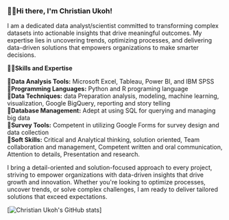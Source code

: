 ### 🔗👋Hi there, I'm Christian Ukoh!

I am a dedicated data analyst/scientist committed to transforming complex datasets into actionable insights that drive meaningful outcomes. My expertise lies in uncovering trends, optimizing processes, and delivering data-driven solutions that empowers organizations to make smarter decisions.

**🔗🔧Skills and Expertise**

**🔹Data Analysis Tools:** Microsoft Excel, Tableau, Power BI, and IBM SPSS  
**🔹Programming Languages:** Python and R programing language  
**🔹Data Techniques:** data Preparation analysis, modeling, machine learning, visualization, Google BigQuery, reporting and story telling  
**🔹Database Management:** Adept at using SQL for querying and managing big data  
**🔹Survey Tools:** Competent in utilizing Google Forms for survey design and data collection  
**🔹Soft Skills:** Critical and Analytical thinking, solution oriented, Team collaboration and management, Competent written and oral communication, Attention to details, Presentation and research.  

I bring a detail-oriented and solution-focused approach to every project, striving to empower organizations with data-driven insights that drive growth and innovation. 
Whether you're looking to optimize processes, uncover trends, or solve complex challenges, I am ready to deliver tailored solutions that exceed expectations.

<!-- Github stats from https://github.com/anuraghazra/github-readme-stats -->
[![Christian Ukoh's GitHub stats](https://github-readme-stats.vercel.app/api?username=craftAnalyst&count_private=true&show_icons=true&theme=radical&hide_rank=false)]

